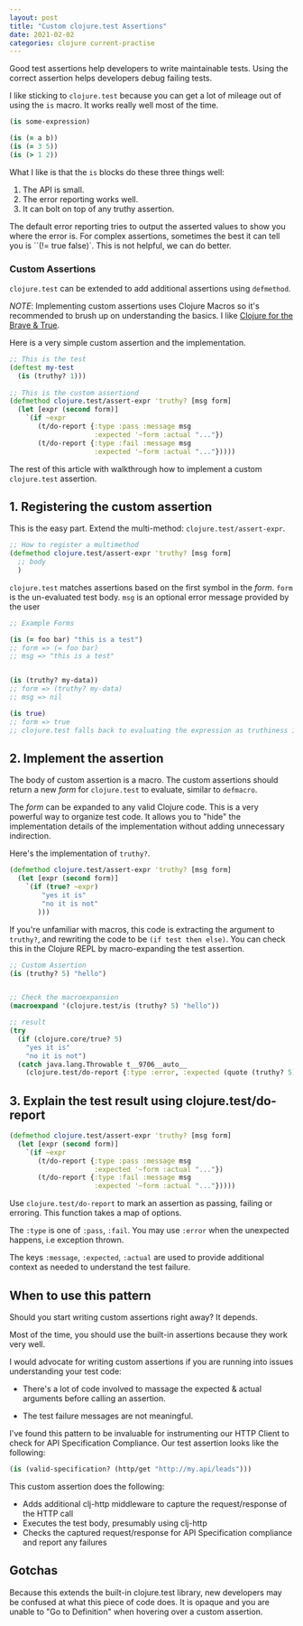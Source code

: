 ```yaml
---
layout: post
title: "Custom clojure.test Assertions"
date: 2021-02-02
categories: clojure current-practise
---
```


Good test assertions help developers to write maintainable tests. Using the
correct assertion helps developers debug failing tests.

I like sticking to `clojure.test` because you can get a lot of mileage out of
using the `is` macro. It works really well most of the time.


``` clojure
(is some-expression)

(is (= a b))
(is (= 3 5))
(is (> 1 2))
```

What I like is that the `is` blocks do these three things well:

1. The API is small.
2. The error reporting works well.
3. It can bolt on top of any truthy assertion.

The default error reporting tries to output the asserted values to show you
where the error is. For complex assertions, sometimes the best it can tell you
is ``(!= true false)`. This is not helpful, we can do better.

### Custom Assertions

`clojure.test` can be extended to add additional assertions using `defmethod`.

*NOTE*: Implementing custom assertions uses Clojure Macros so it's recommended
to brush up on understanding the basics. I like [Clojure for the Brave &
True](https://www.braveclojure.com/writing-macros/).

Here is a very simple custom assertion and the implementation. 

``` clojure
;; This is the test
(deftest my-test
  (is (truthy? 1)))
  
;; This is the custom assertiond
(defmethod clojure.test/assert-expr 'truthy? [msg form]
  (let [expr (second form)]
    `(if ~expr
       (t/do-report {:type :pass :message msg
                     :expected '~form :actual "..."})
       (t/do-report {:type :fail :message msg
                     :expected '~form :actual "..."}))))
```

The rest of this article with walkthrough how to implement a custom
`clojure.test` assertion.

## 1. Registering the custom assertion

This is the easy part. Extend the multi-method: `clojure.test/assert-expr`. 

``` clojure
;; How to register a multimethod
(defmethod clojure.test/assert-expr 'truthy? [msg form]
  ;; body
  )
```

`clojure.test` matches assertions based on the first symbol in the _form_.
`form` is the un-evaluated test body. `msg` is an optional error message
provided by the user

``` clojure
;; Example Forms

(is (= foo bar) "this is a test")
;; form => (= foo bar)
;; msg => "this is a test"


(is (truthy? my-data))
;; form => (truthy? my-data)
;; msg => nil

(is true)
;; form => true
;; clojure.test falls back to evaluating the expression as truthiness if there are no matching assertions
```

## 2. Implement the assertion

The body of custom assertion is a macro. The custom assertions should return a
new _form_ for `clojure.test` to evaluate, similar to `defmacro`. 

The _form_ can be expanded to any valid Clojure code. This is a very powerful
way to organize test code. It allows you to "hide" the implementation details of
the implementation without adding unnecessary indirection.  

Here's the implementation of `truthy?`. 

``` clojure
(defmethod clojure.test/assert-expr 'truthy? [msg form]
  (let [expr (second form)]
    `(if (true? ~expr)
        "yes it is"
        "no it is not"
       )))
```

If you're unfamiliar with macros, this code is extracting the argument to
`truthy?`, and rewriting the code to be `(if test then else)`. You can check
this in the Clojure REPL by macro-expanding the test assertion.

``` clojure
;; Custom Assertion
(is (truthy? 5) "hello")


;; Check the macroexpansion
(macroexpand '(clojure.test/is (truthy? 5) "hello"))

;; result
(try
  (if (clojure.core/true? 5)
    "yes it is"
    "no it is not")
  (catch java.lang.Throwable t__9706__auto__
    (clojure.test/do-report {:type :error, :expected (quote (truthy? 5)), :actual t__9706__auto__, :message "hello"})))

```

## 3. Explain the test result using clojure.test/do-report

``` clojure
(defmethod clojure.test/assert-expr 'truthy? [msg form]
  (let [expr (second form)]
    `(if ~expr
       (t/do-report {:type :pass :message msg
                     :expected '~form :actual "..."})
       (t/do-report {:type :fail :message msg
                     :expected '~form :actual "..."}))))
```

Use `clojure.test/do-report` to mark an assertion as passing, failing or
erroring. This function takes a map of options.

The `:type` is one of `:pass`, `:fail`. You may use `:error` when the unexpected
happens, i.e exception thrown.

The keys `:message`, `:expected`, `:actual` are used to provide additional
context as needed to understand the test failure.

## When to use this pattern

Should you start writing custom assertions right away? It depends.

Most of the time, you should use the built-in assertions because they work very well.

I would advocate for writing custom assertions if you are running into issues
understanding your test code:

- There's a lot of code involved to massage the expected & actual arguments
  before calling an assertion.
  
- The test failure messages are not meaningful.

I've found this pattern to be invaluable for instrumenting our HTTP Client to
check for API Specification Compliance. Our test assertion looks like the
following:

``` clojure
(is (valid-specification? (http/get "http://my.api/leads")))
```

This custom assertion does the following:

- Adds additional clj-http middleware to capture the request/response of the HTTP call
- Executes the test body, presumably using clj-http
- Checks the captured request/response for API Specification compliance and report any failures

## Gotchas
Because this extends the built-in clojure.test library, new developers may be
confused at what this piece of code does. It is opaque and you are unable to "Go
to Definition" when hovering over a custom assertion.

